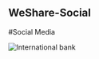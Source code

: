 ## WeShare-Social
#Social Media 


<img src="https://i.ibb.co/ggRjyCN/weshare.png" alt="International bank">
